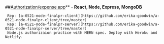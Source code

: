 ##[Authorization/expense app](https://heuristic-perlman-0e7948.netlify.app/)** - **React, Node, Express, MongoDB**  

     Rep: [a-0521-node-finalpr-client](https://github.com/erika-goodwin/a-0521-node-finalpr-client/tree/master)  
     Rep: [a-0521-node-finalpr-server](https://github.com/erika-goodwin/a-0521-node-finalpr-server/tree/master)  
     Node.js authorizaion practice with MERN spec. Deploy with Heroku and Netlify.
     
